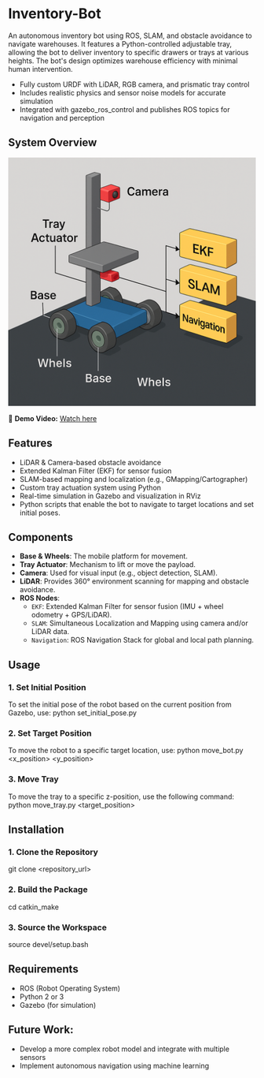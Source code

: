 # Inventory-Bot
An autonomous inventory bot using ROS, SLAM, and obstacle avoidance to navigate warehouses. It features a Python-controlled adjustable tray, allowing the bot to deliver inventory to specific drawers or trays at various heights. The bot's design optimizes warehouse efficiency with minimal human intervention.
- Fully custom URDF with LiDAR, RGB camera, and prismatic tray control
- Includes realistic physics and sensor noise models for accurate simulation
- Integrated with gazebo_ros_control and publishes ROS topics for navigation and perception

## System Overview

![System Diagram](system_diagram.png)

🎥 **Demo Video:** [Watch here](https://drive.google.com/file/d/1bjBxYlOi41ZNOsOR_7jinCusTCw98ddR/view?usp=sharing)  

## Features
- LiDAR & Camera-based obstacle avoidance
- Extended Kalman Filter (EKF) for sensor fusion
- SLAM-based mapping and localization (e.g., GMapping/Cartographer)
- Custom tray actuation system using Python
- Real-time simulation in Gazebo and visualization in RViz
- Python scripts that enable the bot to navigate to target locations and set initial poses.

## Components

- **Base & Wheels**: The mobile platform for movement.
- **Tray Actuator**: Mechanism to lift or move the payload.
- **Camera**: Used for visual input (e.g., object detection, SLAM).
- **LiDAR**: Provides 360° environment scanning for mapping and obstacle avoidance.
- **ROS Nodes**:
  - `EKF`: Extended Kalman Filter for sensor fusion (IMU + wheel odometry + GPS/LiDAR).
  - `SLAM`: Simultaneous Localization and Mapping using camera and/or LiDAR data.
  - `Navigation`: ROS Navigation Stack for global and local path planning.

## Usage
### 1. Set Initial Position
To set the initial pose of the robot based on the current position from Gazebo, use:
python set_initial_pose.py
### 2. Set Target Position 
To move the robot to a specific target location, use:
python move_bot.py <x_position> <y_position>
### 3. Move Tray
To move the tray to a specific z-position, use the following command:
python move_tray.py <target_position>

## Installation 
### 1. Clone the Repository
git clone <repository_url>
### 2. Build the Package
cd <workspace>
catkin_make
### 3. Source the Workspace
source devel/setup.bash

## Requirements
- ROS (Robot Operating System)
- Python 2 or 3
- Gazebo (for simulation)

## Future Work:
- Develop a more complex robot model and integrate with multiple sensors
- Implement autonomous navigation using machine learning
